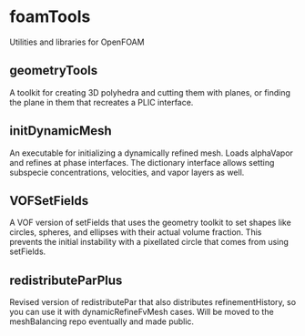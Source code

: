 foamTools
=========

Utilities and libraries for OpenFOAM


## geometryTools

A toolkit for creating 3D polyhedra and cutting them with planes, or finding
the plane in them that recreates a PLIC interface.

## initDynamicMesh

An executable for initializing a dynamically refined mesh. Loads alphaVapor
and refines at phase interfaces. The dictionary interface allows setting
subspecie concentrations, velocities, and vapor layers as well.

## VOFSetFields

A VOF version of setFields that uses the geometry toolkit to set shapes
like circles, spheres, and ellipses with their actual volume fraction.
This prevents the initial instability with a pixellated circle that
comes from using setFields.

## redistributeParPlus

Revised version of redistributePar that also distributes refinementHistory, so
you can use it with dynamicRefineFvMesh cases. Will be moved to the 
meshBalancing repo eventually and made public.
